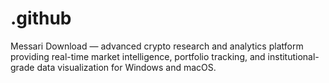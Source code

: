 # .github
Messari Download — advanced crypto research and analytics platform providing real-time market intelligence, portfolio tracking, and institutional-grade data visualization for Windows and macOS.
